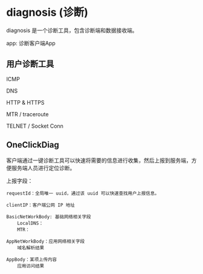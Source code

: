 # diagnosis (诊断)

diagnosis 是一个诊断工具，包含诊断端和数据接收端。

app: 诊断客户端App



## 用户诊断工具

ICMP

DNS

HTTP & HTTPS

MTR / traceroute

TELNET / Socket Conn



## OneClickDiag

客户端通过一键诊断工具可以快速将需要的信息进行收集，然后上报到服务端，方便服务端人员进行定位诊断。


上报字段：

    requestId：全局唯一 uuid，通过该 uuid 可以快速查找用户上报信息。

    clientIP：客户端公网 IP 地址
    
    BasicNetWorkBody: 基础网络相关字段
        LocalDNS：
        MTR：
    
    AppNetWorkBody：应用网络相关字段
        域名解析结果
    
    AppBody：某项上传内容
        应用访问结果
    










